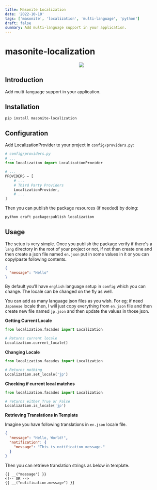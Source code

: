```yaml
---
title: Masonite Localization
date: '2022-10-10'
tags: ['masonite', 'localization', 'multi-language', 'python']
draft: false
summary: Add multi-language support in your application.
---
```


# masonite-localization

<p align="center">
  <img src="https://banners.beyondco.de/Masonite%20Localization.png?theme=light&packageManager=pip+install&packageName=masonite-localization&pattern=charlieBrown&style=style_2&description=Add+locale+support+in+your+application.&md=1&showWatermark=1&fontSize=100px&images=adjustments&widths=50&heights=50" />
</p>

## Introduction

Add multi-language support in your application.

## Installation

```bash
pip install masonite-localization
```

## Configuration

Add LocalizationProvider to your project in `config/providers.py`:

```python
# config/providers.py
# ...
from localization import LocalizationProvider

# ...
PROVIDERS = [
    # ...
    # Third Party Providers
    LocalizationProvider,
    # ...
]
```

Then you can publish the package resources (if needed) by doing:

```bash
python craft package:publish localization
```

## Usage

The setup is very simple. Once you publish the package verify if there's a `lang` directory in the root of your project or not, if not then create one and then create a json file named `en.json` put in some values in it or you can copy/paste following contents.

```json
{
  "message": "Hello"
}
```

By default you'll have `english` language setup in `config` which you can change. The locale can be changed on the fly as well.

You can add as many language json files as you wish. For eg; if need `Japanese` locale then, I will just copy everything from `en.json` file and then create new file named `jp.json` and then update the values in those json.

**Getting Current Locale**

```python
from localization.facades import Localization

# Returns current locale
Localization.current_locale()
```

**Changing Locale**

```python
from localization.facades import Localization

# Returns nothing
Localization.set_locale('jp')
```

**Checking if current local matches**

```python
from localization.facades import Localization

# returns either True or False
Localization.is_locale('jp')
```

**Retrieving Translations in Template**

Imagine you have following translations in `en.json` locale file.

```json
{
  "message": "Hello, World!",
  "notification": {
    "message": "This is notification message."
  }
}
```

Then you can retrieve translation strings as below in template.

```jinja
{{ __("message") }}
<!-- OR -->
{{ __("notification.message") }}
```
